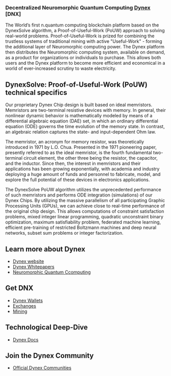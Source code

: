 ### Decentralized Neuromorphic Quantum Computing [Dynex](https://dynexcoin.org) [DNX]

The World’s first n.quantum computing blockchain platform based on the DynexSolve algorithm, a Proof-of-Useful-Work (PoUW) approach to solving real-world problems. Proof-of-Useful-Work is prized for combining the trustless systems of traditional mining with active "Useful-Work" - forming the additional layer of Neuromorphic computing power. The Dynex platform then distributes the Neuromorphic computing system, available on demand, as a product for organizations or individuals to purchase. This allows both users and the Dynex platform to become more efficient and economical in a world of ever-increased scrutiny to waste electricity. 

## DynexSolve: Proof-of-Useful-Work (PoUW) technical specifics

Our proprietary Dynex Chip design is built based on ideal memristors. Memristors are two-terminal resistive devices with memory. In general, their nonlinear dynamic behavior is mathematically modeled by means of a differential algebraic equation (DAE) set, in which an ordinary differential equation (ODE) governs the time evolution of the memory state. In contrast, an algebraic relation captures the state- and input-dependent Ohm law. 

The memristor, an acronym for memory resistor, was theoretically introduced in 1971 by L.O. Chua. Presented in the 1971 pioneering paper, presently referred to as the ideal memristor, is the fourth fundamental two-terminal circuit element, the other three being the resistor, the capacitor, and the inductor. Since then, the interest in memristors and their applications has been growing exponentially, with academia and industry deploying a huge amount of funds and personnel to fabricate, model, and explore the full potential of these devices in electronics applications. 

The DynexSolve PoUW algorithm utilizes the unprecedented performance of such memristors and performs ODE integration (simulations) of our Dynex Chips. By utilizing the massive parallelism of all participating Graphic Processing Units (GPUs), we can achieve close to real-time performance of the original chip design. This allows computations of constraint satisfaction problems, mixed integer linear programming, quadratic unconstraint binary optimization, maximum satisfiability problem, federated machine learning, efficient pre-training of restricted Boltzmann machines and deep neural networks, subset sum problems or integer factorization.

## Learn more about Dynex
- [Dynex website](https://dynexcoin.org/)
- [Dynex Whitepapers](https://dynexcoin.org/learn/dynex-whitepapers)
- [Neuromorphic Quantum Ccomputing](https://dynexcoin.org/learn/n-quantum-computing)

## Get DNX
- [Dynex Wallets](https://dynexcoin.org/learn/wallets)
- [Exchanges](https://dynexcoin.org/learn/exchanges)
- [Mining](https://dynexcoin.org/learn/mining)

## Technological Deep-Dive
- [Dynex Docs](https://github.com/dynexcoin/DynexSDK/wiki)

## Join the Dynex Community
- [Official Dynex Communities](https://dynexcoin.org/linktree)

